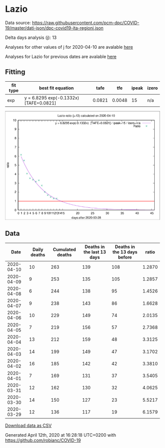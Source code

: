 # Lazio

Data source: https://raw.githubusercontent.com/pcm-dpc/COVID-19/master/dati-json/dpc-covid19-ita-regioni.json

Delta days analysis (j): 13

Analyses for other values of j for 2020-04-10 are avalable [here](../README.md)

Analyses for Lazio for previous dates are avalable [here](../../README.md)

## Fitting 
|fit type|best fit equation|tafe|tfe|ipeak|izero|
|-------|-----|--------|------|---|---|
|exp|y = 6.8295 exp(-0.1332x)  [TAFE=0.0821]|0.0821|0.0048|15|n/a|

![Plot](COVID-19_lazio_j13_2020-04-10.png)

## Data
|Date|Daily deaths|Cumulated deaths|Deaths in the last 13 days|Deaths in the 13 days before|ratio|
|----|----------|-----------|-------|--------------------|-----|
|2020-04-10|10|263|139|108|1.2870|
|2020-04-09|9|253|135|105|1.2857|
|2020-04-08|6|244|138|95|1.4526|
|2020-04-07|9|238|143|86|1.6628|
|2020-04-06|10|229|149|74|2.0135|
|2020-04-05|7|219|156|57|2.7368|
|2020-04-04|13|212|159|48|3.3125|
|2020-04-03|14|199|149|47|3.1702|
|2020-04-02|16|185|142|42|3.3810|
|2020-04-01|7|169|131|37|3.5405|
|2020-03-31|12|162|130|32|4.0625|
|2020-03-30|14|150|127|23|5.5217|
|2020-03-29|12|136|117|19|6.1579|

[Download data as CSV](COVID-19_lazio_j13_2020-04-10.csv)

Generated April 12th, 2020 at 16:28:18 UTC+0200 with https://github.com/robianc/COVID-19
